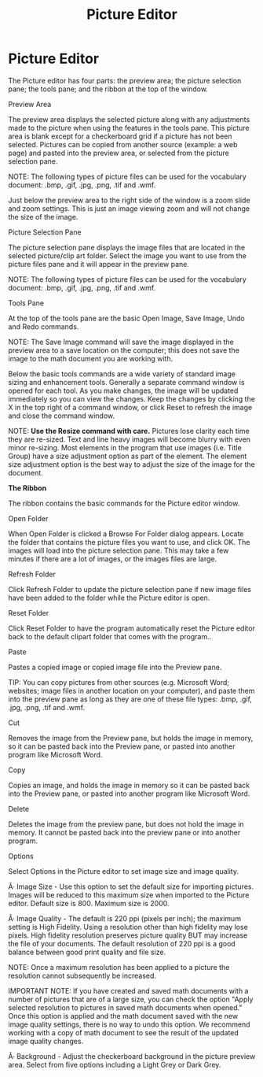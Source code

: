 ﻿---
title: Picture Editor
category: reference
---

# Picture Editor

The Picture editor has four parts: the preview area; the picture selection pane; the tools pane; and the ribbon at the top of the window.

Preview Area

The preview area displays the selected picture along with any adjustments made to the picture when using the features in the tools pane. This picture area is blank except for a checkerboard grid if a picture has not been selected. Pictures can be copied from another source (example: a web page) and pasted into the preview area, or selected from the picture selection pane.

NOTE: The following types of picture files can be used for the vocabulary document: .bmp, .gif, .jpg, .png, .tif and .wmf.

Just below the preview area to the right side of the window is a zoom slide and zoom settings. This is just an image viewing zoom and will not change the size of the image.

Picture Selection Pane

The picture selection pane displays the image files that are located in the selected picture/clip art folder. Select the image you want to use from the picture files pane and it will appear in the preview pane.

NOTE: The following types of picture files can be used for the vocabulary document: .bmp, .gif, .jpg, .png, .tif and .wmf.

Tools Pane

At the top of the tools pane are the basic Open Image, Save Image, Undo and Redo commands.

NOTE: The Save Image command will save the image displayed in the preview area to a save location on the computer; this does not save the image to the math document you are working with.

Below the basic tools commands are a wide variety of standard image sizing and enhancement tools. Generally a separate command window is opened for each tool. As you make changes, the image will be updated immediately so you can view the changes. Keep the changes by clicking the X in the top right of a command window, or click Reset to refresh the image and close the command window.

NOTE: **Use the Resize command with care.** Pictures lose clarity each time they are re-sized. Text and line heavy images will become blurry with even minor re-sizing. Most elements in the program that use images (i.e. Title Group) have a size adjustment option as part of the element. The element size adjustment option is the best way to adjust the size of the image for the document.

**The Ribbon**

The ribbon contains the basic commands for the Picture editor window.

Open Folder

When Open Folder is clicked a Browse For Folder dialog appears. Locate the folder that contains the picture files you want to use, and click OK. The images will load into the picture selection pane. This may take a few minutes if there are a lot of images, or the images files are large.

Refresh Folder

Click Refresh Folder to update the picture selection pane if new image files have been added to the folder while the Picture editor is open.

Reset Folder

Click Reset Folder to have the program automatically reset the Picture editor back to the default clipart folder that comes with the program..

Paste

Pastes a copied image or copied image file into the Preview pane.

TIP: You can copy pictures from other sources (e.g. Microsoft Word; websites; image files in another location on your computer), and paste them into the preview pane as long as they are one of these file types: .bmp, .gif, .jpg, .png, .tif and .wmf.

Cut

Removes the image from the Preview pane, but holds the image in memory, so it can be pasted back into the Preview pane, or pasted into another program like Microsoft Word.

Copy

Copies an image, and holds the image in memory so it can be pasted back into the Preview pane, or pasted into another program like Microsoft Word.

Delete

Deletes the image from the preview pane, but does not hold the image in memory. It cannot be pasted back into the preview pane or into another program.

Options

Select Options in the Picture editor to set image size and image quality.

Â· Image Size - Use this option to set the default size for importing pictures. Images will be reduced to this maximum size when imported to the Picture editor. Default size is 800. Maximum size is 2000.

Â· Image Quality - The default is 220 ppi (pixels per inch); the maximum setting is High Fidelity. Using a resolution other than high fidelity may lose pixels. High fidelity resolution preserves picture quality BUT may increase the file of your documents. The default resolution of 220 ppi is a good balance between good print quality and file size.

NOTE: Once a maximum resolution has been applied to a picture the resolution cannot subsequently be increased.

IMPORTANT NOTE: If you have created and saved math documents with a number of pictures that are of a large size, you can check the option "Apply selected resolution to pictures in saved math documents when opened." Once this option is applied and the math document saved with the new image quality settings, there is no way to undo this option. We recommend working with a copy of math document to see the result of the updated image quality changes.

Â· Background - Adjust the checkerboard background in the picture preview area. Select from five options including a Light Grey or Dark Grey.
